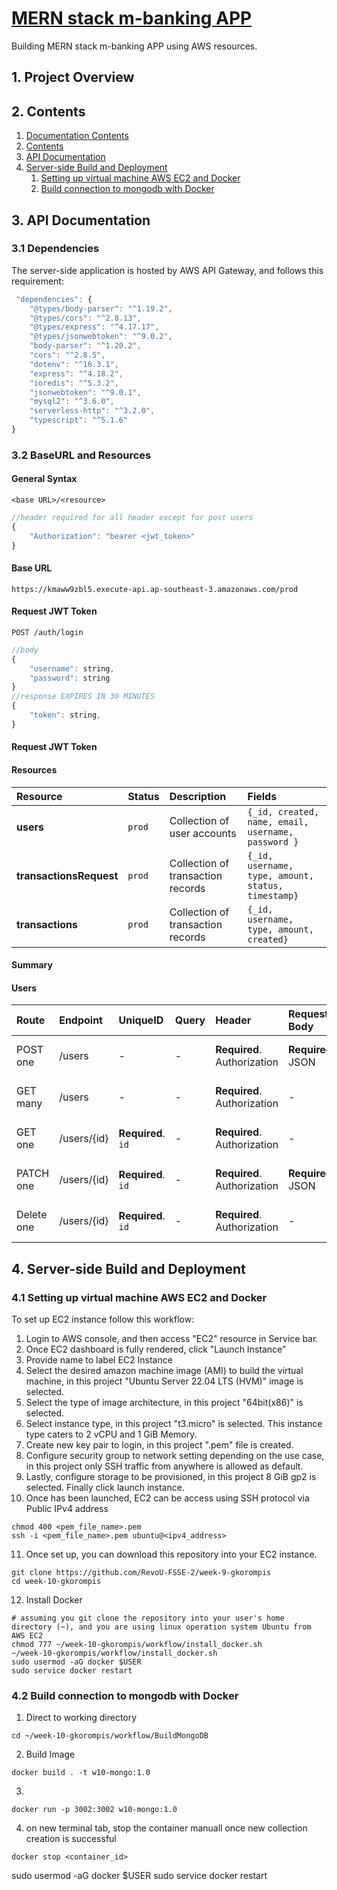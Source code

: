 # [MERN stack m-banking APP]()

Building MERN stack m-banking APP using AWS resources.

## 1. Project Overview

## 2. Contents
1. [Documentation Contents](#1-documentation-contents)
2. [Contents](#2-contents)
3. [API Documentation](#3-api-documentation)
4. [Server-side Build and Deployment](#4-server-side-build-and-deployment)
    1. [Setting up virtual machine AWS EC2 and Docker](#41-setting-up-virtual-machine-aws-ec2-and-docker)
    2. [Build connection to mongodb with Docker](#42-build-connection-to-mongodb-with-docker)



## 3. API Documentation
### 3.1 Dependencies
The server-side application is hosted by AWS API Gateway, and follows this requirement:
```javascript
 "dependencies": {
    "@types/body-parser": "^1.19.2",
    "@types/cors": "^2.8.13",
    "@types/express": "^4.17.17",
    "@types/jsonwebtoken": "^9.0.2",
    "body-parser": "^1.20.2",
    "cors": "^2.8.5",
    "dotenv": "^16.3.1",
    "express": "^4.18.2",
    "ioredis": "^5.3.2",
    "jsonwebtoken": "^9.0.1",
    "mysql2": "^3.6.0",
    "serverless-http": "^3.2.0",
    "typescript": "^5.1.6"
}
```

### 3.2 BaseURL and Resources

#### General Syntax
```http
<base URL>/<resource>
```
```javascript
//header required for all header except for post users
{
    "Authorization": "bearer <jwt_token>"
}
```

#### Base URL
```http
https://kmaww9zbl5.execute-api.ap-southeast-3.amazonaws.com/prod
```

#### Request JWT Token
```http
POST /auth/login
```
```javascript
//body
{
    "username": string,
    "password": string
}
//response EXPIRES IN 30 MINUTES
{
    "token": string,
}
```
#### Request JWT Token


#### Resources

| Resource       | Status | Description                          | Fields        |
| :------------- | :----- | :----------------------------------- | :------------ |
| **users**        | `prod`  | Collection of user accounts        | `{_id, created, name, email, username, password }`          |
| **transactionsRequest** | `prod` | Collection of transaction records   | `{_id, username, type, amount, status, timestamp}`            |
| **transactions** | `prod` | Collection of transaction records   | `{_id, username, type, amount, created}`            |

#### Summary
#### Users
| Route         | Endpoint             | UniqueID               | Query      | Header        | Request Body       | Response Description             |
| :------------ | :------------------- | :--------------------- | :------------------ | :------------ | :----------------- | :-------------------------------- |
| POST one      | /users        | -                     | - | **Required**. Authorization| **Required**. JSON | Status of the POST operation      |
| GET many      | /users      | -                     | - | **Required**. Authorization| -                 | Array of transaction documents   |
| GET one       | /users/{id}   | **Required**. `id`     | - | **Required**. Authorization| -                 | Single transaction document       |
| PATCH one     | /users/{id}   | **Required**. `id`     | - | **Required**. Authorization| **Required**. JSON | Status of the PATCH operation     |
| Delete one    | /users/{id}   | **Required**. `id`     | - | **Required**. Authorization| -                 | Status of the DELETE operation    |

## 4. Server-side Build and Deployment
### 4.1 Setting up virtual machine AWS EC2 and Docker

To set up EC2 instance follow this workflow:
1. Login to AWS console, and then access "EC2" resource in Service bar.
2. Once EC2 dashboard is fully rendered, click "Launch Instance"
3. Provide name to label EC2 Instance
4. Select the desired amazon machine image (AMI) to build the virtual machine, in this project "Ubuntu Server 22.04 LTS (HVM)" image is selected.
5. Select the type of image architecture, in this project "64bit(x86)" is selected.
6. Select instance type, in this project "t3.micro" is selected. This instance type caters to 2 vCPU and 1 GiB Memory.
7. Create new key pair to login, in this project ".pem" file is created.
8. Configure security group to network setting depending on the use case, in this project only SSH traffic from anywhere is allowed as default.
9. Lastly, configure storage to be provisioned, in this project 8 GiB gp2 is selected. Finally click launch instance.
10. Once has been launched, EC2 can be access using SSH protocol via Public IPv4 address
```
chmod 400 <pem_file_name>.pem
ssh -i <pem_file_name>.pem ubuntu@<ipv4_address>
```
11. Once set up, you can download this repository into your EC2 instance.
```
git clone https://github.com/RevoU-FSSE-2/week-9-gkorompis
cd week-10-gkorompis
```
12. Install Docker
```
# assuming you git clone the repository into your user's home directory (~), and you are using linux operation system Ubuntu from AWS EC2
chmod 777 ~/week-10-gkorompis/workflow/install_docker.sh
~/week-10-gkorompis/workflow/install_docker.sh
sudo usermod -aG docker $USER
sudo service docker restart
```

### 4.2 Build connection to mongodb with Docker
1. Direct to working directory
```
cd ~/week-10-gkorompis/workflow/BuildMongoDB
```
2. Build Image
```
docker build . -t w10-mongo:1.0
```
3. 
```
docker run -p 3002:3002 w10-mongo:1.0
```
4. on new terminal tab, stop the container manuall once new collection creation is successful
```
docker stop <container_id>
```






sudo usermod -aG docker $USER
sudo service docker restart